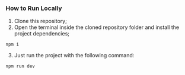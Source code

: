 ### How to Run Locally

1) Clone this repository;
2) Open the terminal inside the cloned repository folder and install the project dependencies;
```
npm i
```
3) Just run the project with the following command:
```
npm run dev
```